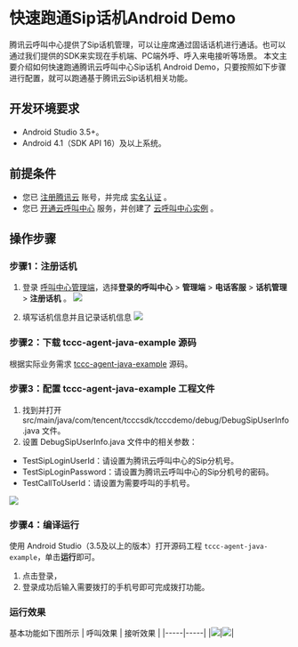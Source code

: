 # 快速跑通Sip话机Android Demo
腾讯云呼叫中心提供了Sip话机管理，可以让座席通过固话话机进行通话。也可以通过我们提供的SDK来实现在手机端、PC端外呼、呼入来电接听等场景。
本文主要介绍如何快速跑通腾讯云呼叫中心Sip话机 Android Demo，只要按照如下步骤进行配置，就可以跑通基于腾讯云Sip话机相关功能。

## 开发环境要求
- Android Studio 3.5+。
- Android 4.1（SDK API 16）及以上系统。

## 前提条件
- 您已 [注册腾讯云](https://cloud.tencent.com/document/product/378/17985) 账号，并完成 [实名认证](https://cloud.tencent.com/document/product/378/3629) 。
- 您已 [开通云呼叫中心](https://cloud.tencent.com/document/product/679/48028#.E6.AD.A5.E9.AA.A41.EF.BC.9A.E5.87.86.E5.A4.87.E5.B7.A5.E4.BD.9C) 服务，并创建了 [云呼叫中心实例](https://cloud.tencent.com/document/product/679/48028#.E6.AD.A5.E9.AA.A42.EF.BC.9A.E5.88.9B.E5.BB.BA.E4.BA.91.E5.91.BC.E5.8F.AB.E4.B8.AD.E5.BF.83.E5.AE.9E.E4.BE.8B) 。


## 操作步骤
[](id:step1)
### 步骤1：注册话机
1. 登录 [呼叫中心管理端](https://tccc.qcloud.com/login)，选择**登录的呼叫中心** > **管理端** > **电话客服** > **话机管理** > **注册话机** 。
![](https://qcloudimg.tencent-cloud.cn/raw/5bc6e796856c953bcbc91f93936f6054.png)

2. 填写话机信息并且记录话机信息
![](https://qcloudimg.tencent-cloud.cn/raw/b1517a0340f2b6c40c0a8f71fa53859e.png)

### 步骤2：下载 tccc-agent-java-example 源码
  根据实际业务需求 [tccc-agent-java-example](https://github.com/TencentCloud/tccc-agent-java-example) 源码。

[](id:step3)
### 步骤3：配置 tccc-agent-java-example 工程文件
1. 找到并打开 src/main/java/com/tencent/tcccsdk/tcccdemo/debug/DebugSipUserInfo.java 文件。
2. 设置 DebugSipUserInfo.java 文件中的相关参数：
<ul>
  <li/>TestSipLoginUserId：请设置为腾讯云呼叫中心的Sip分机号。
  <li/>TestSipLoginPassword：请设置为腾讯云呼叫中心的Sip分机号的密码。
	<li/>TestCallToUserId：请设置为需要呼叫的手机号。
</ul>


![](https://qcloudimg.tencent-cloud.cn/raw/5688eab87dcc1b357e4bff98168ff46f.png)


### 步骤4：编译运行
使用 Android Studio（3.5及以上的版本）打开源码工程 `tccc-agent-java-example`，单击**运行**即可。
1. 点击登录，
2. 登录成功后输入需要拨打的手机号即可完成拨打功能。


### 运行效果
基本功能如下图所示
| 呼叫效果 | 接听效果 |
|-----|-----|
|![](https://qcloudimg.tencent-cloud.cn/raw/2f621165b647c03105a85176c89f7db6.jpeg)|![](https://qcloudimg.tencent-cloud.cn/raw/1a8c1de2c30e1f108d31ad46a45aa78f.jpeg)|


